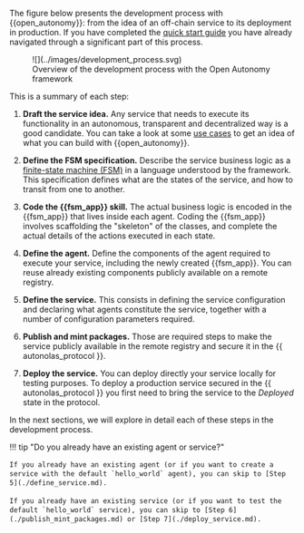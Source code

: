 The figure below presents the development process with {{open_autonomy}}: from the idea of an off-chain service to its deployment in production. If you have completed the [quick start guide](../quick_start) you have already navigated through a significant part of this process.

<figure markdown>
![](../images/development_process.svg)
<figcaption>Overview of the development process with the Open Autonomy framework</figcaption>
</figure>

This is a summary of each step:

1. **Draft the service idea.** Any service that needs to execute its functionality in an autonomous, transparent and decentralized way is a good candidate. You can take a look at some [use cases](../get_started/use_cases.md) to get an idea of what you can build with {{open_autonomy}}.

2. **Define the FSM specification.** Describe the service business logic as a [finite-state machine (FSM)](../key_concepts/fsm.md) in a language understood by the framework. This specification defines what are the states of the service, and how to transit from one to another.

3. **Code the {{fsm_app}} skill.** The actual business logic is encoded in the {{fsm_app}} that lives inside each agent. Coding the {{fsm_app}} involves scaffolding the "skeleton" of the classes, and complete the actual details of the actions executed in each state.

4. **Define the agent.** Define the components of the agent required to execute your service, including the newly created {{fsm_app}}. You can reuse already existing components publicly available on a remote registry.

5. **Define the service.** This consists in defining the service configuration and declaring what agents constitute the service, together with a number of configuration parameters required.

6. **Publish and mint packages.** Those are required steps to make the service publicly available in the remote registry and secure it in the {{ autonolas_protocol }}.

7. **Deploy the service.** You can deploy directly your service locally for testing purposes. To deploy a production service secured in the {{ autonolas_protocol }} you first need to bring the service to the _Deployed_ state in the protocol.

In the next sections, we will explore in detail each of these steps in the development process.


!!! tip "Do you already have an existing agent or service?"
    	
    If you already have an existing agent (or if you want to create a service with the default `hello_world` agent), you can skip to [Step 5](./define_service.md).
    	
    If you already have an existing service (or if you want to test the default `hello_world` service), you can skip to [Step 6](./publish_mint_packages.md) or [Step 7](./deploy_service.md).
